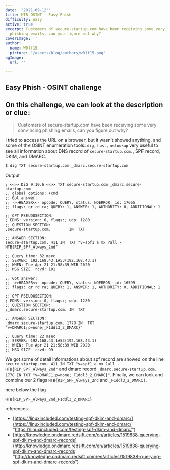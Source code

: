 ```yaml
---
date: '"2021-09-12"'
title: HTB OSINT - Easy Phish
difficulty: easy
active: true
excerpt: Customers of secure-startup.com have been receiving some very convincing
  phishing emails, can you figure out why?
coverImage: ''
author:
  name: W0lf15
  picture: "/assets/blog/authors/w0lf15.png"
ogImage:
  url: ''

---
```

## Easy Phish - OSINT challenge

## On this challenge, we can look at the description or clue:

> Customers of secure-startup.com have been receiving some very convincing phishing emails, can you figure out why?

I tried to access the URL on a browser, but it wasn’t showed anything, and some of the OSINT enumeration tools: `dig,` `host,` `nslookup` very useful to see all information about DNS record of `secure-startup.com.`, SPF record, DKIM, and DMARC.

    $ dig TXT secure-startup.com _dmarc.secure-startup.com
    

Output

    ; <<>> DiG 9.10.6 <<>> TXT secure-startup.com _dmarc.secure-startup.com
    ;; global options: +cmd
    ;; Got answer:
    ;; ->>HEADER<<- opcode: QUERY, status: NOERROR, id: 17665
    ;; flags: qr rd ra; QUERY: 1, ANSWER: 1, AUTHORITY: 0, ADDITIONAL: 1
    
    ;; OPT PSEUDOSECTION:
    ; EDNS: version: 0, flags:; udp: 1280
    ;; QUESTION SECTION:
    ;secure-startup.com.        IN  TXT
    
    ;; ANSWER SECTION:
    secure-startup.com. 411 IN  TXT "v=spf1 a mx ?all - HTB{RIP_SPF_Always_2nd"
    
    ;; Query time: 32 msec
    ;; SERVER: 192.168.43.1#53(192.168.43.1)
    ;; WHEN: Tue Apr 21 21:58:39 WIB 2020
    ;; MSG SIZE  rcvd: 101
    
    ;; Got answer:
    ;; ->>HEADER<<- opcode: QUERY, status: NOERROR, id: 16599
    ;; flags: qr rd ra; QUERY: 1, ANSWER: 1, AUTHORITY: 0, ADDITIONAL: 1
    
    ;; OPT PSEUDOSECTION:
    ; EDNS: version: 0, flags:; udp: 1280
    ;; QUESTION SECTION:
    ;_dmarc.secure-startup.com. IN  TXT
    
    ;; ANSWER SECTION:
    _dmarc.secure-startup.com. 1778 IN  TXT "v=DMARC1;p=none;_F1ddl3_2_DMARC}"
    
    ;; Query time: 22 msec
    ;; SERVER: 192.168.43.1#53(192.168.43.1)
    ;; WHEN: Tue Apr 21 21:58:39 WIB 2020
    ;; MSG SIZE  rcvd: 99
    

We got some of detail informations about spf record are showed on the line `secure-startup.com. 411 IN TXT "v=spf1 a mx ?all - HTB{RIP_SPF_Always_2nd"` and dmarc record `_dmarc.secure-startup.com. 1778 IN TXT "v=DMARC1;p=none;_F1ddl3_2_DMARC}"`. Finally, we can look and combine our 2 flags `HTB{RIP_SPF_Always_2nd` and `_F1ddl3_2_DMARC}`.

here below the flag

    HTB{RIP_SPF_Always_2nd_F1ddl3_2_DMARC}
    

references:

* [https://linuxincluded.com/testing-spf-dkim-and-dmarc/](https://linuxincluded.com/testing-spf-dkim-and-dmarc/ "https://linuxincluded.com/testing-spf-dkim-and-dmarc/")
* [http://knowledge.ondmarc.redsift.com/en/articles/1519838-querying-spf-dkim-and-dmarc-records](http://knowledge.ondmarc.redsift.com/en/articles/1519838-querying-spf-dkim-and-dmarc-records "http://knowledge.ondmarc.redsift.com/en/articles/1519838-querying-spf-dkim-and-dmarc-records")